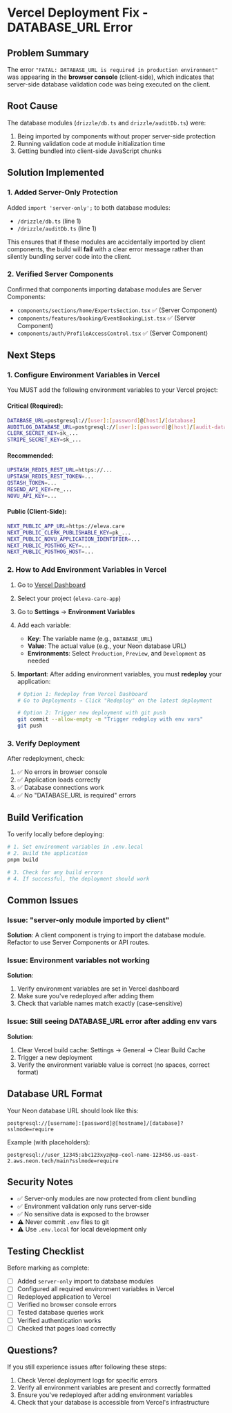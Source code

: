 # Vercel Deployment Fix - DATABASE_URL Error

## Problem Summary

The error `"FATAL: DATABASE_URL is required in production environment"` was appearing in the **browser console** (client-side), which indicates that server-side database validation code was being executed on the client.

## Root Cause

The database modules (`drizzle/db.ts` and `drizzle/auditDb.ts`) were:

1. Being imported by components without proper server-side protection
2. Running validation code at module initialization time
3. Getting bundled into client-side JavaScript chunks

## Solution Implemented

### 1. Added Server-Only Protection

Added `import 'server-only';` to both database modules:

- `/drizzle/db.ts` (line 1)
- `/drizzle/auditDb.ts` (line 1)

This ensures that if these modules are accidentally imported by client components, the build will **fail** with a clear error message rather than silently bundling server code into the client.

### 2. Verified Server Components

Confirmed that components importing database modules are Server Components:

- `components/sections/home/ExpertsSection.tsx` ✅ (Server Component)
- `components/features/booking/EventBookingList.tsx` ✅ (Server Component)
- `components/auth/ProfileAccessControl.tsx` ✅ (Server Component)

## Next Steps

### 1. **Configure Environment Variables in Vercel**

You MUST add the following environment variables to your Vercel project:

#### Critical (Required):

```bash
DATABASE_URL=postgresql://[user]:[password]@[host]/[database]
AUDITLOG_DATABASE_URL=postgresql://[user]:[password]@[host]/[audit-database]
CLERK_SECRET_KEY=sk_...
STRIPE_SECRET_KEY=sk_...
```

#### Recommended:

```bash
UPSTASH_REDIS_REST_URL=https://...
UPSTASH_REDIS_REST_TOKEN=...
QSTASH_TOKEN=...
RESEND_API_KEY=re_...
NOVU_API_KEY=...
```

#### Public (Client-Side):

```bash
NEXT_PUBLIC_APP_URL=https://eleva.care
NEXT_PUBLIC_CLERK_PUBLISHABLE_KEY=pk_...
NEXT_PUBLIC_NOVU_APPLICATION_IDENTIFIER=...
NEXT_PUBLIC_POSTHOG_KEY=...
NEXT_PUBLIC_POSTHOG_HOST=...
```

### 2. **How to Add Environment Variables in Vercel**

1. Go to [Vercel Dashboard](https://vercel.com/dashboard)
2. Select your project (`eleva-care-app`)
3. Go to **Settings** → **Environment Variables**
4. Add each variable:
   - **Key**: The variable name (e.g., `DATABASE_URL`)
   - **Value**: The actual value (e.g., your Neon database URL)
   - **Environments**: Select `Production`, `Preview`, and `Development` as needed

5. **Important**: After adding environment variables, you must **redeploy** your application:

   ```bash
   # Option 1: Redeploy from Vercel Dashboard
   # Go to Deployments → Click "Redeploy" on the latest deployment

   # Option 2: Trigger new deployment with git push
   git commit --allow-empty -m "Trigger redeploy with env vars"
   git push
   ```

### 3. **Verify Deployment**

After redeployment, check:

1. ✅ No errors in browser console
2. ✅ Application loads correctly
3. ✅ Database connections work
4. ✅ No "DATABASE_URL is required" errors

## Build Verification

To verify locally before deploying:

```bash
# 1. Set environment variables in .env.local
# 2. Build the application
pnpm build

# 3. Check for any build errors
# 4. If successful, the deployment should work
```

## Common Issues

### Issue: "server-only module imported by client"

**Solution**: A client component is trying to import the database module. Refactor to use Server Components or API routes.

### Issue: Environment variables not working

**Solution**:

1. Verify environment variables are set in Vercel dashboard
2. Make sure you've redeployed after adding them
3. Check that variable names match exactly (case-sensitive)

### Issue: Still seeing DATABASE_URL error after adding env vars

**Solution**:

1. Clear Vercel build cache: Settings → General → Clear Build Cache
2. Trigger a new deployment
3. Verify the environment variable value is correct (no spaces, correct format)

## Database URL Format

Your Neon database URL should look like this:

```
postgresql://[username]:[password]@[hostname]/[database]?sslmode=require
```

Example (with placeholders):

```
postgresql://user_12345:abc123xyz@ep-cool-name-123456.us-east-2.aws.neon.tech/main?sslmode=require
```

## Security Notes

- ✅ Server-only modules are now protected from client bundling
- ✅ Environment validation only runs server-side
- ✅ No sensitive data is exposed to the browser
- ⚠️ Never commit `.env` files to git
- ⚠️ Use `.env.local` for local development only

## Testing Checklist

Before marking as complete:

- [ ] Added `server-only` import to database modules
- [ ] Configured all required environment variables in Vercel
- [ ] Redeployed application to Vercel
- [ ] Verified no browser console errors
- [ ] Tested database queries work
- [ ] Verified authentication works
- [ ] Checked that pages load correctly

## Questions?

If you still experience issues after following these steps:

1. Check Vercel deployment logs for specific errors
2. Verify all environment variables are present and correctly formatted
3. Ensure you've redeployed after adding environment variables
4. Check that your database is accessible from Vercel's infrastructure
